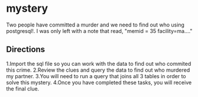 # mystery
Two people have committed a murder and we need to find out who using postgresql!. I was only left with a note that read, "memid = 35 facility=ma...."

## Directions
1.Import the sql file so you can work with the data to find out who commited this crime.
2.Review the clues and query the data to find out who murdered my partner.
3.You will need to run a query that joins all 3 tables in order to solve this mystery.
4.Once you have completed these tasks, you will receive the final clue.
